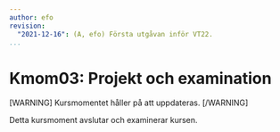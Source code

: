 ```yaml
---
author: efo
revision:
  "2021-12-16": (A, efo) Första utgåvan inför VT22.
...
```

Kmom03: Projekt och examination
==================================

[WARNING]
Kursmomentet håller på att uppdateras.
[/WARNING]

Detta kursmoment avslutar och examinerar kursen.
